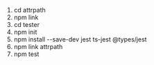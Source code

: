 1. cd attrpath
2. npm link
3. cd tester
4. npm init
5. npm install --save-dev jest ts-jest @types/jest
6. npm link attrpath
7. npm test